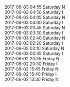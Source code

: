 2017-06-03 04:55 Saturday  N  
2017-06-03 04:50 Saturday  I  
2017-06-03 04:05 Saturday  N  
2017-06-03 04:00 Saturday  I  
2017-06-03 03:45 Saturday  N  
2017-06-03 03:30 Saturday  I  
2017-06-03 02:40 Saturday  N  
2017-06-03 02:20 Saturday  I  
2017-06-03 02:10 Saturday  N  
2017-06-03 00:35 Saturday  I  
2017-06-02 20:35 Friday  N  
2017-06-02 20:30 Friday  I  
2017-06-02 15:45 Friday  N  
2017-06-02 15:40 Friday  I  
2017-06-02 13:30 Friday  N  
